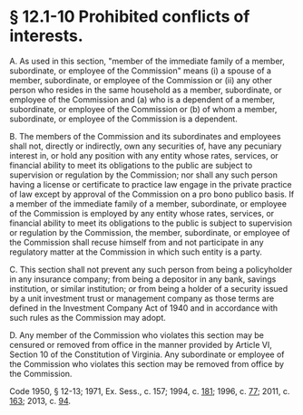 # § 12.1-10 Prohibited conflicts of interests.

<p>A. As used in this section, "member of the immediate family of a member, subordinate, or employee of the Commission" means (i) a spouse of a member, subordinate, or employee of the Commission or (ii) any other person who resides in the same household as a member, subordinate, or employee of the Commission and (a) who is a dependent of a member, subordinate, or employee of the Commission or (b) of whom a member, subordinate, or employee of the Commission is a dependent.</p><p>B. The members of the Commission and its subordinates and employees shall not, directly or indirectly, own any securities of, have any pecuniary interest in, or hold any position with any entity whose rates, services, or financial ability to meet its obligations to the public are subject to supervision or regulation by the Commission; nor shall any such person having a license or certificate to practice law engage in the private practice of law except by approval of the Commission on a pro bono publico basis. If a member of the immediate family of a member, subordinate, or employee of the Commission is employed by any entity whose rates, services, or financial ability to meet its obligations to the public is subject to supervision or regulation by the Commission, the member, subordinate, or employee of the Commission shall recuse himself from and not participate in any regulatory matter at the Commission in which such entity is a party.</p><p>C. This section shall not prevent any such person from being a policyholder in any insurance company; from being a depositor in any bank, savings institution, or similar institution; or from being a holder of a security issued by a unit investment trust or management company as those terms are defined in the Investment Company Act of 1940 and in accordance with such rules as the Commission may adopt.</p><p>D. Any member of the Commission who violates this section may be censured or removed from office in the manner provided by Article VI, Section 10 of the Constitution of Virginia. Any subordinate or employee of the Commission who violates this section may be removed from office by the Commission.</p><p>Code 1950, § 12-13; 1971, Ex. Sess., c. 157; 1994, c. <a href='http://lis.virginia.gov/cgi-bin/legp604.exe?941+ful+CHAP0181'>181</a>; 1996, c. <a href='http://lis.virginia.gov/cgi-bin/legp604.exe?961+ful+CHAP0077'>77</a>; 2011, c. <a href='http://lis.virginia.gov/cgi-bin/legp604.exe?111+ful+CHAP0163'>163</a>; 2013, c. <a href='http://lis.virginia.gov/cgi-bin/legp604.exe?131+ful+CHAP0094'>94</a>.</p>